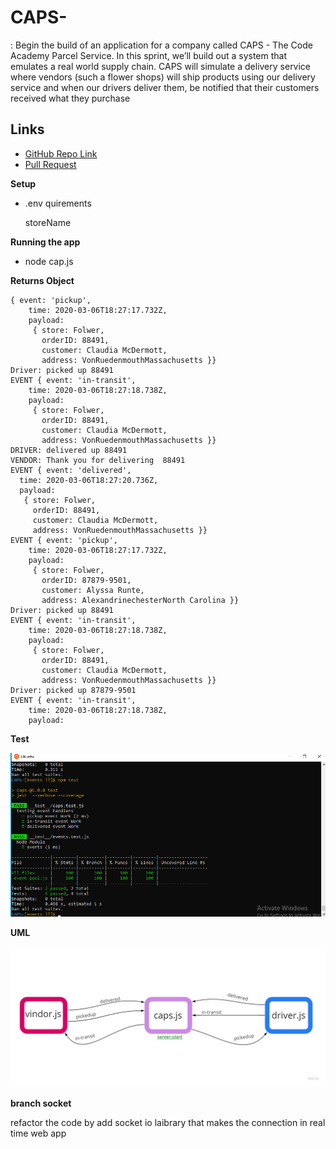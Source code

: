 # CAPS-

: Begin the build of an application for a company called CAPS - The Code Academy Parcel Service. In this sprint, we’ll build out a system that emulates a real world supply chain. CAPS will simulate a delivery service where vendors (such a flower shops) will ship products using our delivery service and when our drivers deliver them, be notified that their customers received what they purchase



## Links
- [GitHub Repo Link]()
- [Pull Request]()

**Setup**
- .env quirements

   storeName

**Running the app**

- node cap.js

**Returns Object**
```
{ event: 'pickup',
    time: 2020-03-06T18:27:17.732Z,
    payload:
     { store: Folwer,
       orderID: 88491,
       customer: Claudia McDermott,
       address: VonRuedenmouthMassachusetts }}
Driver: picked up 88491
EVENT { event: 'in-transit',
    time: 2020-03-06T18:27:18.738Z,
    payload:
     { store: Folwer,
       orderID: 88491,
       customer: Claudia McDermott,
       address: VonRuedenmouthMassachusetts }}
DRIVER: delivered up 88491
VENDOR: Thank you for delivering  88491
EVENT { event: 'delivered',
  time: 2020-03-06T18:27:20.736Z,
  payload:
   { store: Folwer,
     orderID: 88491,
     customer: Claudia McDermott,
     address: VonRuedenmouthMassachusetts }}
EVENT { event: 'pickup',
    time: 2020-03-06T18:27:17.732Z,
    payload:
     { store: Folwer,
       orderID: 87879-9501,
       customer: Alyssa Runte,
       address: AlexandrinechesterNorth Carolina }}
Driver: picked up 88491
EVENT { event: 'in-transit',
    time: 2020-03-06T18:27:18.738Z,
    payload:
     { store: Folwer,
       orderID: 88491,
       customer: Claudia McDermott,
       address: VonRuedenmouthMassachusetts }}
Driver: picked up 87879-9501
EVENT { event: 'in-transit',
    time: 2020-03-06T18:27:18.738Z,
    payload:
```
**Test**

![test](./test.png)



**UML**

![](./lab11.jpg)


**branch socket**

refactor the code by add socket io laibrary that makes the connection in real time web app


